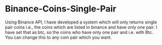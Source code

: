 # Binance-Coins-Single-Pair
Using Binance API, I have developed a system which will only returns single pair coins i.e., the coins which are listed in binance and have only one pair. I have set that as btc, so the coins who have only one pair and i.e. with Btc. You can change this to any coin pair which you want.
